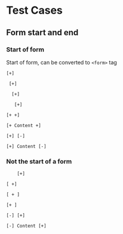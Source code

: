 # Test Cases

## Form start and end

### Start of form

Start of form, can be converted to `<form>` tag

```
[+]
```

```
 [+]
```

```
  [+]
```

```
   [+]
```

```
[+ +]
```

```
[+ Content +]
```

```
[+] [-]
```

```
[+] Content [-]
```


### Not the start of a form

```
    [+]
```

```    
[ +]
```

```
[ + ]
```

```
[+ ]
```

```
[-] [+]
```

```
[-] Content [+]
```
